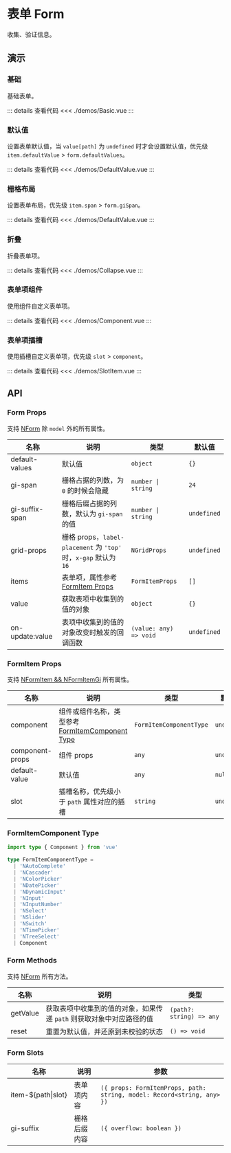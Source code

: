 # 表单 Form

收集、验证信息。

## 演示

### 基础

基础表单。

<FormBasic />

::: details 查看代码
<<< ./demos/Basic.vue
:::

### 默认值

设置表单默认值，当 `value[path]` 为 `undefined` 时才会设置默认值，优先级 `item.defaultValue` > `form.defaultValues`。

<FormDefaultValue />

::: details 查看代码
<<< ./demos/DefaultValue.vue
:::

### 栅格布局

设置表单布局，优先级 `item.span` > `form.giSpan`。

<FormGrid />

::: details 查看代码
<<< ./demos/DefaultValue.vue
:::

### 折叠

折叠表单项。

<FormCollapse />

::: details 查看代码
<<< ./demos/Collapse.vue
:::

### 表单项组件

使用组件自定义表单项。

<FormComponent />

::: details 查看代码
<<< ./demos/Component.vue
:::

### 表单项插槽

使用插槽自定义表单项，优先级 `slot` > `component`。

<FormSlotItem />

::: details 查看代码
<<< ./demos/SlotItem.vue
:::

## API

### Form Props

支持 [NForm](https://www.naiveui.com/zh-CN/light/components/form#Form-Props) 除 `model` 外的所有属性。

| 名称            | 说明                                                             | 类型                   | 默认值      |
| --------------- | ---------------------------------------------------------------- | ---------------------- | ----------- |
| default-values  | 默认值                                                           | `object`               | `{}`        |
| gi-span         | 栅格占据的列数，为 `0` 的时候会隐藏                              | `number \| string`     | `24`        |
| gi-suffix-span  | 栅格后缀占据的列数，默认为 `gi-span` 的值                        | `number \| string`     | `undefined` |
| grid-props      | 栅格 props，`label-placement` 为 `'top'` 时，`x-gap` 默认为 `16` | `NGridProps`           | `undefined` |
| items           | 表单项，属性参考 [FormItem Props](#formitem-props)               | `FormItemProps`        | `[]`        |
| value           | 获取表项中收集到的值的对象                                       | `object`               | `{}`        |
| on-update:value | 表项中收集到的值的对象改变时触发的回调函数                       | `(value: any) => void` | `undefined` |

### FormItem Props

支持 [NFormItem && NFormItemGi](https://www.naiveui.com/zh-CN/light/components/form#FormItem-Props) 所有属性。

| 名称            | 说明                                                                       | 类型                    | 默认值      |
| --------------- | -------------------------------------------------------------------------- | ----------------------- | ----------- |
| component       | 组件或组件名称，类型参考 [FormItemComponent Type](#formitemcomponent-type) | `FormItemComponentType` | `undefined` |
| component-props | 组件 props                                                                 | `any`                   | `undefined` |
| default-value   | 默认值                                                                     | `any`                   | `null`      |
| slot            | 插槽名称，优先级小于 `path` 属性对应的插槽                                 | `string`                | `undefined` |

### FormItemComponent Type

```ts
import type { Component } from 'vue'

type FormItemComponentType =
  | 'NAutoComplete'
  | 'NCascader'
  | 'NColorPicker'
  | 'NDatePicker'
  | 'NDynamicInput'
  | 'NInput'
  | 'NInputNumber'
  | 'NSelect'
  | 'NSlider'
  | 'NSwitch'
  | 'NTimePicker'
  | 'NTreeSelect'
  | Component
```

### Form Methods

支持 [NForm](https://www.naiveui.com/zh-CN/light/components/form#Form-Methods) 所有方法。

| 名称     | 说明                                                                 | 类型                     |
| -------- | -------------------------------------------------------------------- | ------------------------ |
| getValue | 获取表项中收集到的值的对象，如果传递 `path` 则获取对象中对应路径的值 | `(path?: string) => any` |
| reset    | 重置为默认值，并还原到未校验的状态                                   | `() => void`             |

### Form Slots

| 名称                 | 说明         | 参数                                                                   |
| -------------------- | ------------ | ---------------------------------------------------------------------- |
| item-$\{path\|slot\} | 表单项内容   | `({ props: FormItemProps, path: string, model: Record<string, any> })` |
| gi-suffix            | 栅格后缀内容 | `({ overflow: boolean })`                                              |
